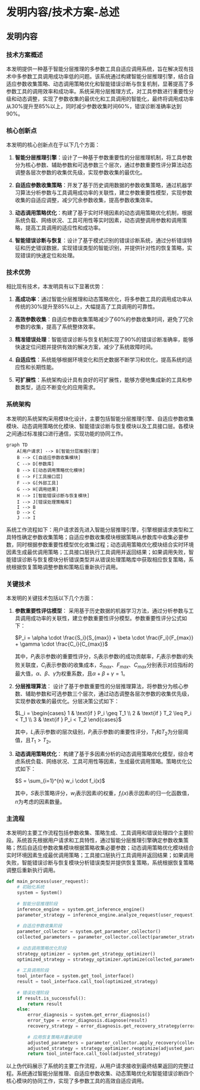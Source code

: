 # 发明内容/技术方案-总述

## 发明内容

### 技术方案概述
本发明提供一种基于智能分层推理的多参数工具自适应调用系统，旨在解决现有技术中多参数工具调用成功率低的问题。该系统通过构建智能分层推理引擎，结合自适应参数收集策略、动态调用策略优化和智能错误诊断与恢复机制，显著提高了多参数工具的调用效率和成功率。系统采用分层推理方式，对工具参数进行重要性分级和动态调整，实现了参数收集的最优化和工具调用的智能化，最终将调用成功率从30%提升至85%以上，同时减少参数收集时间60%，错误诊断准确率达到90%。

### 核心创新点
本发明的核心创新点在于以下几个方面：

1. **智能分层推理引擎**：设计了一种基于参数重要性的分层推理机制，将工具参数分为核心参数、辅助参数和可选参数三个层次，通过参数重要性评分算法动态调整各层次参数的收集优先级，实现参数收集的最优化。

2. **自适应参数收集策略**：开发了基于历史调用数据的参数收集策略，通过机器学习算法分析参数与工具调用成功率的关联性，建立参数重要性模型，实现参数收集的自适应调整，减少冗余参数收集，提高参数收集效率。

3. **动态调用策略优化**：构建了基于实时环境因素的动态调用策略优化机制，根据系统负载、网络状况、工具可用性等实时因素，动态调整调用参数和调用策略，提高工具调用的适应性和成功率。

4. **智能错误诊断与恢复**：设计了基于模式识别的错误诊断系统，通过分析错误特征和历史错误数据，实现错误类型的智能识别，并提供针对性的恢复策略，实现错误的快速定位和处理。

### 技术优势
相比现有技术，本发明具有以下显著优势：

1. **高成功率**：通过智能分层推理和动态策略优化，将多参数工具的调用成功率从传统的30%提升至85%以上，大幅提高了工具调用的可靠性。

2. **高效参数收集**：自适应参数收集策略减少了60%的参数收集时间，避免了冗余参数的收集，提高了系统整体效率。

3. **精准错误处理**：智能错误诊断与恢复机制实现了90%的错误诊断准确率，能够快速定位问题并提供有效的解决方案，减少了系统故障时间。

4. **自适应性**：系统能够根据环境变化和历史数据不断学习和优化，提高系统的适应性和长期性能。

5. **可扩展性**：系统架构设计具有良好的可扩展性，能够方便地集成新的工具和参数类型，适应不断变化的应用需求。

### 系统架构
本发明的系统架构采用模块化设计，主要包括智能分层推理引擎、自适应参数收集模块、动态调用策略优化模块、智能错误诊断与恢复模块以及工具接口层。各模块之间通过标准接口进行通信，实现功能的协同工作。

```mermaid
graph TD
    A[用户请求] --> B[智能分层推理引擎]
    B --> C[自适应参数收集模块]
    C --> D[参数库]
    B --> E[动态调用策略优化模块]
    E --> F[工具接口层]
    F --> G[外部工具]
    G --> H[调用结果]
    H --> I[智能错误诊断与恢复模块]
    I --> J[错误处理策略库]
    I --> B
    D --> C
    J --> I
```

系统工作流程如下：用户请求首先进入智能分层推理引擎，引擎根据请求类型和工具特性确定参数收集策略；自适应参数收集模块根据策略从参数库中收集必要参数，同时根据参数重要性模型优化收集过程；动态调用策略优化模块结合实时环境因素生成最优调用策略；工具接口层执行工具调用并返回结果；如果调用失败，智能错误诊断与恢复模块分析错误类型并从错误处理策略库中获取相应恢复策略，系统根据恢复策略调整参数和策略后重新执行调用。

### 关键技术
本发明的关键技术包括以下几个方面：

1. **参数重要性评估模型**：
   采用基于历史数据的机器学习方法，通过分析参数与工具调用成功率的关联性，建立参数重要性评分模型。参数重要性评分公式如下：

   $P_i = \alpha \cdot \frac{S_i}{S_{max}} + \beta \cdot \frac{F_i}{F_{max}} + \gamma \cdot \frac{C_i}{C_{max}}$

   其中，$P_i$表示参数i的重要性评分，$S_i$表示参数i的成功贡献率，$F_i$表示参数i的失败关联度，$C_i$表示参数i的收集成本，$S_{max}$、$F_{max}$、$C_{max}$分别表示对应指标的最大值，$\alpha$、$\beta$、$\gamma$为权重系数，且$\alpha + \beta + \gamma = 1$。

2. **分层推理算法**：
   设计了基于参数重要性的分层推理算法，将参数分为核心参数、辅助参数和可选参数三个层次，通过动态调整各层次参数的收集优先级，实现参数收集的最优化。分层决策公式如下：

   $L_i = \begin{cases}
   1 & \text{if } P_i \geq T_1 \\
   2 & \text{if } T_2 \leq P_i < T_1 \\
   3 & \text{if } P_i < T_2
   \end{cases}$

   其中，$L_i$表示参数i的层次级别，$P_i$表示参数i的重要性评分，$T_1$和$T_2$为分层阈值，且$T_1 > T_2$。

3. **动态调用策略优化**：
   构建了基于多因素分析的动态调用策略优化模型，综合考虑系统负载、网络状况、工具可用性等因素，生成最优调用策略。策略优化公式如下：

   $S = \sum_{i=1}^{n} w_i \cdot f_i(x)$

   其中，$S$表示策略评分，$w_i$表示因素i的权重，$f_i(x)$表示因素i的归一化函数值，$n$为考虑的因素数量。

### 主流程
本发明的主要工作流程包括参数收集、策略生成、工具调用和错误处理四个主要阶段。系统首先根据用户请求和工具特性，通过智能分层推理引擎确定参数收集策略；然后自适应参数收集模块根据策略收集必要参数；动态调用策略优化模块结合实时环境因素生成最优调用策略；工具接口层执行工具调用并返回结果；如果调用失败，智能错误诊断与恢复模块分析错误类型并提供恢复策略，系统根据恢复策略调整后重新执行调用。

```python
def main_process(user_request):
    # 初始化系统
    system = System()
    
    # 智能分层推理阶段
    inference_engine = system.get_inference_engine()
    parameter_strategy = inference_engine.analyze_request(user_request)
    
    # 自适应参数收集阶段
    parameter_collector = system.get_parameter_collector()
    collected_parameters = parameter_collector.collect(parameter_strategy)
    
    # 动态调用策略优化阶段
    strategy_optimizer = system.get_strategy_optimizer()
    optimized_strategy = strategy_optimizer.optimize(collected_parameters)
    
    # 工具调用阶段
    tool_interface = system.get_tool_interface()
    result = tool_interface.call_tool(optimized_strategy)
    
    # 错误处理阶段
    if result.is_successful():
        return result
    else:
        error_diagnosis = system.get_error_diagnosis()
        error_type = error_diagnosis.diagnose(result)
        recovery_strategy = error_diagnosis.get_recovery_strategy(error_type)
        
        # 应用恢复策略并重新调用
        adjusted_parameters = parameter_collector.apply_recovery(collected_parameters, recovery_strategy)
        adjusted_strategy = strategy_optimizer.reoptimize(adjusted_parameters)
        return tool_interface.call_tool(adjusted_strategy)
```

以上伪代码展示了系统的主要工作流程，从用户请求接收到最终结果返回的完整过程。系统通过智能分层推理、自适应参数收集、动态策略优化和智能错误诊断四个核心模块的协同工作，实现了多参数工具的高效自适应调用。

